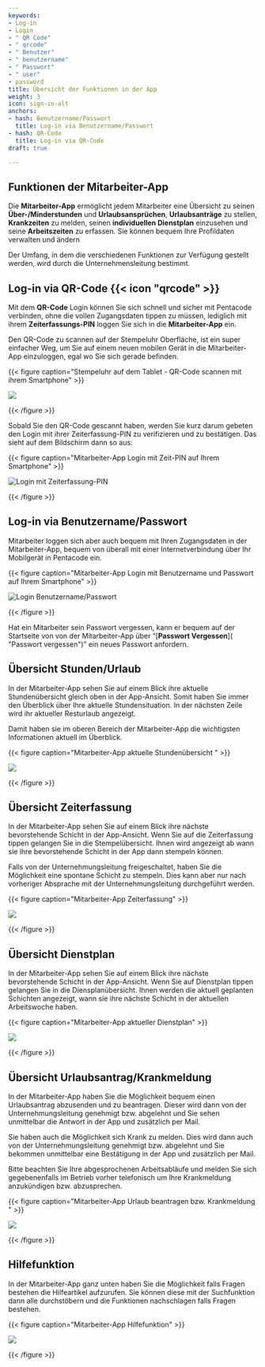 ```yaml
---
keywords:
- Log-in
- Login
- " QR Code"
- " qrcode"
- " Benutzer"
- " benutzername"
- " Passwort"
- " user"
- password
title: Übersicht der Funktionen in der App
weight: 3
icon: sign-in-alt
anchors:
- hash: Benutzername/Passwort
  title: Log-in via Benutzername/Passwort
- hash: QR-Code
  title: Log-in via QR-Code
draft: true

---
```

## Funktionen der Mitarbeiter-App

Die **Mitarbeiter-App** ermöglicht jedem Mitarbeiter eine Übersicht zu seinen **Über-/Minderstunden** und **Urlaubsansprüchen**, **Urlaubsanträge** zu stellen, **Krankzeiten** zu melden, seinen **individuellen Dienstplan** einzusehen und seine **Arbeitszeiten** zu erfassen. Sie können bequem Ihre Profildaten verwalten und ändern

Der Umfang, in dem die verschiedenen Funktionen zur Verfügung gestellt werden, wird durch die Unternehmensleitung bestimmt.

## Log-in via QR-Code {{< icon "qrcode" >}}

Mit dem **QR-Code** Login können Sie sich schnell und sicher mit Pentacode verbinden, ohne die vollen Zugangsdaten tippen zu müssen, lediglich mit ihrem **Zeiterfassungs-PIN** loggen Sie sich in die **Mitarbeiter-App** ein.

Den QR-Code zu scannen auf der Stempeluhr Oberfläche, ist ein super einfacher Weg, um Sie auf einem neuen mobilen Gerät in die Mitarbeiter-App einzuloggen, egal wo Sie sich gerade befinden.

{{< figure caption="Stempeluhr auf dem Tablet - QR-Code scannen mit ihrem Smartphone" >}}

![](/uploads/stempel_mit_pfeil_qrcode.png)

{{< /figure >}}

Sobald Sie den QR-Code gescannt haben, werden Sie kurz darum gebeten den Login mit ihrer Zeiterfassung-PIN zu verifizieren und zu bestätigen. Das sieht auf dem Bildschirm dann so aus:

{{< figure caption="Mitarbeiter-App Login mit Zeit-PIN auf Ihrem Smartphone" >}}

![Login mit Zeiterfassung-PIN](/uploads/ma-app_zeitpin_login.png "Login mit Zeit-PIN")

{{< /figure >}}

## Log-in via Benutzername/Passwort

Mitarbeiter loggen sich aber auch bequem mit Ihren Zugangsdaten in der Mitarbeiter-App, bequem von überall mit einer Internetverbindung über Ihr Mobilgerät in Pentacode ein.

{{< figure caption="Mitarbeiter-App Login mit Benutzername und Passwort auf Ihrem Smartphone" >}}

![Login Benutzername/Passwort](/uploads/ma-app_login_benutzer-1.png "Login Benutzer")

{{< /figure >}}

Hat ein Mitarbeiter sein Passwort vergessen, kann er bequem auf der Startseite von von der Mitarbeiter-App über “[**Passwort Vergessen**]( "Passwort vergessen")” ein neues Passwort anfordern.

## Übersicht Stunden/Urlaub

In der Mitarbeiter-App sehen Sie auf einem Blick ihre aktuelle Stundenübersicht gleich oben in der App-Ansicht. Somit haben Sie immer den Überblick über Ihre aktuelle Stundensituation. In der nächsten Zeile wird ihr aktueller Resturlaub angezeigt.

Damit haben sie im oberen Bereich der Mitarbeiter-App die wichtigsten Informationen aktuell im Überblick.

{{< figure caption="Mitarbeiter-App aktuelle Stundenübersicht " >}}

![](/uploads/handy_einzeln_lang_maapp_ubersicht_stunden_urlaub.png)

{{< /figure >}}

## Übersicht Zeiterfassung

In der Mitarbeiter-App sehen Sie auf einem Blick ihre nächste bevorstehende Schicht in der App-Ansicht. Wenn Sie auf die Zeiterfassung tippen gelangen Sie in die Stempelübersicht. Ihnen wird angezeigt ab wann sie ihre bevorstehende Schicht in der App dann stempeln können.

Falls von der Unternehmungsleitung freigeschaltet, haben Sie die Möglichkeit eine spontane Schicht zu stempeln. Dies kann aber nur nach vorheriger Absprache mit der Unternehmungsleitung durchgeführt werden.

{{< figure caption="Mitarbeiter-App Zeiterfassung" >}}

![](/uploads/zwei_handy_nebeneinander_lang_maapp_ubersicht_zeit_erfassen.png)

{{< /figure >}}

## Übersicht Dienstplan

In der Mitarbeiter-App sehen Sie auf einem Blick ihre nächste bevorstehende Schicht in der App-Ansicht. Wenn Sie auf Dienstplan tippen gelangen Sie in die Diensplanübersicht. Ihnen werden die aktuell geplanten Schichten angezeigt, wann sie ihre nächste Schicht in der aktuellen Arbeitswoche haben.

{{< figure caption="Mitarbeiter-App aktueller Dienstplan" >}}

![](/uploads/zwei_handy_nebeneinander_lang_maapp_ubersicht_dienstplan.png)

{{< /figure >}}

## Übersicht Urlaubsantrag/Krankmeldung

In der Mitarbeiter-App haben Sie die Möglichkeit bequem einen Urlaubsantrag abzusenden und zu beantragen. Dieser wird dann von der Unternehmungsleitung genehmigt bzw. abgelehnt und Sie sehen unmittelbar die Antwort in der App und zusätzlich per Mail.

Sie haben auch die Möglichkeit sich Krank zu melden. Dies wird dann auch von der Unternehmungsleitung genehmigt bzw. abgelehnt und Sie bekommen unmittelbar eine Bestätigung in der App und zusätzlich per Mail.

Bitte beachten Sie Ihre abgesprochenen Arbeitsabläufe und melden Sie sich gegebenenfalls im Betrieb vorher telefonisch um Ihre Krankmeldung anzukündigen bzw. abzusprechen.

{{< figure caption="Mitarbeiter-App Urlaub beantragen bzw. Krankmeldung " >}}

![](/uploads/zwei_handy_nebeneinander_lang_maapp_ubersicht_urlaub-krank.png)

{{< /figure >}}

## Hilfefunktion

In der Mitarbeiter-App ganz unten haben Sie die Möglichkeit falls Fragen bestehen die Hilfeartikel aufzurufen. Sie können diese mit der Suchfunktion dann alle durchstöbern und die Funktionen nachschlagen falls Fragen bestehen.

{{< figure caption="Mitarbeiter-App Hilfefunktion" >}}

![](/uploads/handy_einzeln_lang_maapp_ubersicht_hilfe.png)

{{< /figure >}}